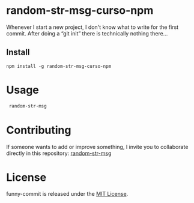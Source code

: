 # random-str-msg-curso-npm

Whenever I start a new project, I don't know what to write for the first commit. After doing a “git init” there is technically nothing there...

## Install

```npm
npm install -g random-str-msg-curso-npm
```

# Usage

```bash
 random-str-msg
```

# Contributing

If someone wants to add or improve something, I invite you to collaborate directly in this repository: [random-str-msg](https://github.com/ingvillajimenez/random-str-msg-curso-npm)

# License

funny-commit is released under the [MIT License](https://opensource.org/licenses/MIT).
